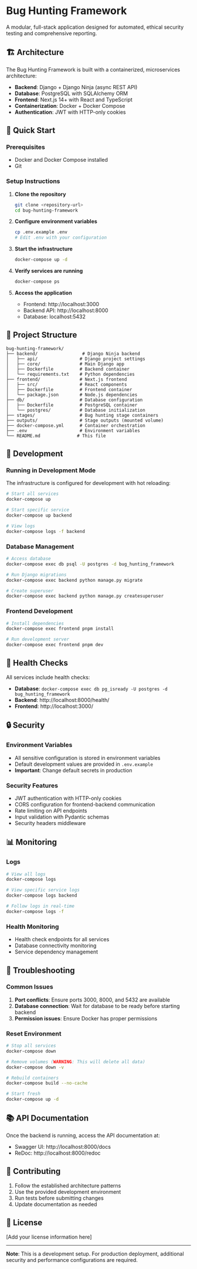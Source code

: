 # Bug Hunting Framework

A modular, full-stack application designed for automated, ethical security testing and comprehensive reporting.

## 🏗️ Architecture

The Bug Hunting Framework is built with a containerized, microservices architecture:

- **Backend**: Django + Django Ninja (async REST API)
- **Database**: PostgreSQL with SQLAlchemy ORM
- **Frontend**: Next.js 14+ with React and TypeScript
- **Containerization**: Docker + Docker Compose
- **Authentication**: JWT with HTTP-only cookies

## 🚀 Quick Start

### Prerequisites

- Docker and Docker Compose installed
- Git

### Setup Instructions

1. **Clone the repository**
   ```bash
   git clone <repository-url>
   cd bug-hunting-framework
   ```

2. **Configure environment variables**
   ```bash
   cp .env.example .env
   # Edit .env with your configuration
   ```

3. **Start the infrastructure**
   ```bash
   docker-compose up -d
   ```

4. **Verify services are running**
   ```bash
   docker-compose ps
   ```

5. **Access the application**
   - Frontend: http://localhost:3000
   - Backend API: http://localhost:8000
   - Database: localhost:5432

## 📁 Project Structure

```
bug-hunting-framework/
├── backend/                 # Django Ninja backend
│   ├── api/                # Django project settings
│   ├── core/               # Main Django app
│   ├── Dockerfile          # Backend container
│   └── requirements.txt    # Python dependencies
├── frontend/               # Next.js frontend
│   ├── src/                # React components
│   ├── Dockerfile          # Frontend container
│   └── package.json        # Node.js dependencies
├── db/                     # Database configuration
│   ├── Dockerfile          # PostgreSQL container
│   └── postgres/           # Database initialization
├── stages/                 # Bug hunting stage containers
├── outputs/                # Stage outputs (mounted volume)
├── docker-compose.yml      # Container orchestration
├── .env                    # Environment variables
└── README.md              # This file
```

## 🔧 Development

### Running in Development Mode

The infrastructure is configured for development with hot reloading:

```bash
# Start all services
docker-compose up

# Start specific service
docker-compose up backend

# View logs
docker-compose logs -f backend
```

### Database Management

```bash
# Access database
docker-compose exec db psql -U postgres -d bug_hunting_framework

# Run Django migrations
docker-compose exec backend python manage.py migrate

# Create superuser
docker-compose exec backend python manage.py createsuperuser
```

### Frontend Development

```bash
# Install dependencies
docker-compose exec frontend pnpm install

# Run development server
docker-compose exec frontend pnpm dev
```

## 🏥 Health Checks

All services include health checks:

- **Database**: `docker-compose exec db pg_isready -U postgres -d bug_hunting_framework`
- **Backend**: http://localhost:8000/health/
- **Frontend**: http://localhost:3000/

## 🔒 Security

### Environment Variables

- All sensitive configuration is stored in environment variables
- Default development values are provided in `.env.example`
- **Important**: Change default secrets in production

### Security Features

- JWT authentication with HTTP-only cookies
- CORS configuration for frontend-backend communication
- Rate limiting on API endpoints
- Input validation with Pydantic schemas
- Security headers middleware

## 📊 Monitoring

### Logs

```bash
# View all logs
docker-compose logs

# View specific service logs
docker-compose logs backend

# Follow logs in real-time
docker-compose logs -f
```

### Health Monitoring

- Health check endpoints for all services
- Database connectivity monitoring
- Service dependency management

## 🐛 Troubleshooting

### Common Issues

1. **Port conflicts**: Ensure ports 3000, 8000, and 5432 are available
2. **Database connection**: Wait for database to be ready before starting backend
3. **Permission issues**: Ensure Docker has proper permissions

### Reset Environment

```bash
# Stop all services
docker-compose down

# Remove volumes (WARNING: This will delete all data)
docker-compose down -v

# Rebuild containers
docker-compose build --no-cache

# Start fresh
docker-compose up -d
```

## 📚 API Documentation

Once the backend is running, access the API documentation at:
- Swagger UI: http://localhost:8000/docs
- ReDoc: http://localhost:8000/redoc

## 🤝 Contributing

1. Follow the established architecture patterns
2. Use the provided development environment
3. Run tests before submitting changes
4. Update documentation as needed

## 📄 License

[Add your license information here]

---

**Note**: This is a development setup. For production deployment, additional security and performance configurations are required. 